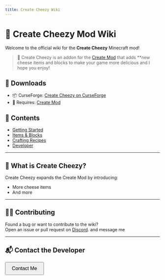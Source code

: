 ```yaml
---
title: Create Cheezy Wiki
---
```


# 🧀 Create Cheezy Mod Wiki

Welcome to the official wiki for the **Create Cheezy** Minecraft mod!

> 🍞 Create Cheezy is an addon for the [Create Mod](https://www.curseforge.com/minecraft/mc-mods/create) that adds **new cheese items and blocks to make your game more delicious and I hope you enjoy!

## 🔗 Downloads

- 📦 CurseForge: [Create Cheezy on CurseForge](https://www.curseforge.com/minecraft/mc-mods/create-cheezy)
- 🧰 Requires: [Create Mod](https://www.curseforge.com/minecraft/mc-mods/create)

## 📖 Contents

- [Getting Started](getting-started.md)
- [Items & Blocks](items.md)
- [Crafting Recipes](recipes.md)
- [Developer](developer.md)

---

## 🧀 What is Create Cheezy?

Create Cheezy expands the Create Mod by introducing:

- More cheese items
- And more

---

## 👨‍💻 Contributing

Found a bug or want to contribute to the wiki?  
Open an issue or pull request on [Discord](https://discord.gg/YYU5TcRzsm). and message me

---

## 📬 Contact the Developer

<!-- Contact Form HTML -->
<button onclick="toggleForm()" style="padding: 10px 20px; font-size: 16px;">Contact Me</button>

<form id="contactForm" action="mailto:Lennonkeystudiosbusiness@outlook.com?subject=Create%20Cheezy%20Inquiry&body=Hello,%20I%20have%20a%20question%20about%20the%20Create%20Cheezy%20mod..." method="POST" style="display: none; flex-direction: column; gap: 10px; background: #f9f9f9; padding: 20px; margin-top: 10px; border: 1px solid #ccc; border-radius: 10px; max-width: 400px;">
  <input type="email" name="email" placeholder="Your email" required style="padding: 10px; border-radius: 5px; border: 1px solid #ccc;" />
  <textarea name="message" placeholder="Write your message here..." required style="padding: 10px; border-radius: 5px; border: 1px solid #ccc; min-height: 100px;"></textarea>
  
  <button type="submit" style="padding: 10px; background: #007bff; color: white; border: none; border-radius: 5px;">Send Message</button>
</form>

<script>
  function toggleForm() {
    const form = document.getElementById("contactForm");
    form.style.display = form.style.display === "flex" ? "none" : "flex";
  }
</script>
